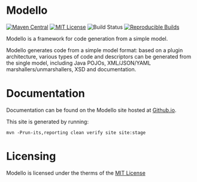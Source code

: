 Modello
=======================

[![Maven Central](https://img.shields.io/maven-central/v/org.codehaus.modello/modello.svg?label=Maven%20Central)](https://search.maven.org/artifact/org.codehaus.modello/modello)
[![MIT License](https://img.shields.io/github/license/codehaus-plexus/modello.svg?label=License)](http://www.apache.org/licenses/)
![Build Status](https://github.com/codehaus-plexus/modello/workflows/GitHub%20CI/badge.svg)
[![Reproducible Builds](https://img.shields.io/endpoint?url=https://raw.githubusercontent.com/jvm-repo-rebuild/reproducible-central/master/content/org/codehaus/modello/badge.json)](https://github.com/jvm-repo-rebuild/reproducible-central/blob/master/content/org/codehaus/modello/README.md)

Modello is a framework for code generation from a simple model.

Modello generates code from a simple model format: based on a plugin architecture, various types of code and descriptors can be generated from the single model, including Java POJOs, XML/JSON/YAML marshallers/unmarshallers, XSD and documentation.

# Documentation

Documentation can be found on the Modello site hosted at [Github.io](http://codehaus-plexus.github.io/modello/).

This site is generated by running:

```
mvn -Prun-its,reporting clean verify site site:stage
```

# Licensing

Modello is licensed under the therms of the [MIT License](http://opensource.org/licenses/mit-license.php)
